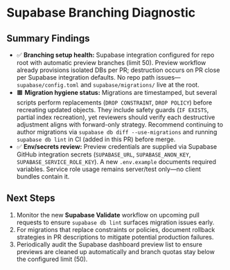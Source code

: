 # Supabase Branching Diagnostic

## Summary Findings

- ✅ **Branching setup health:** Supabase integration configured for repo root with automatic preview branches (limit 50). Preview workflow already provisions isolated DBs per PR; destruction occurs on PR close per Supabase integration defaults. No repo path issues—`supabase/config.toml` and `supabase/migrations/` live at the root.
- 🟧 **Migration hygiene status:** Migrations are timestamped, but several scripts perform replacements (`DROP CONSTRAINT`, `DROP POLICY`) before recreating updated objects. They include safety guards (`IF EXISTS`, partial index recreation), yet reviewers should verify each destructive adjustment aligns with forward-only strategy. Recommend continuing to author migrations via `supabase db diff --use-migrations` and running `supabase db lint` in CI (added in this PR) before merge.
- ✅ **Env/secrets review:** Preview credentials are supplied via Supabase GitHub integration secrets (`SUPABASE_URL`, `SUPABASE_ANON_KEY`, `SUPABASE_SERVICE_ROLE_KEY`). A new `.env.example` documents required variables. Service role usage remains server/test only—no client bundles contain it.

## Next Steps

1. Monitor the new **Supabase Validate** workflow on upcoming pull requests to ensure `supabase db lint` surfaces migration issues early.
2. For migrations that replace constraints or policies, document rollback strategies in PR descriptions to mitigate potential production failures.
3. Periodically audit the Supabase dashboard preview list to ensure previews are cleaned up automatically and branch quotas stay below the configured limit (50).
